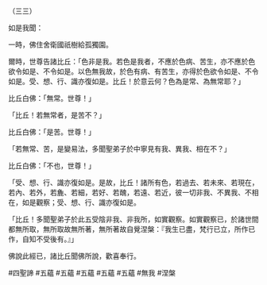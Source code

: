 （三三）

如是我聞：

一時，佛住舍衛國祇樹給孤獨園。

爾時，世尊告諸比丘：「色非是我。若色是我者，不應於色病、苦生，亦不應於色欲令如是、不令如是。以色無我故，於色有病、有苦生，亦得於色欲令如是、不令如是。受、想、行、識亦復如是。比丘！於意云何？色為是常、為無常耶？」

比丘白佛：「無常。世尊！」

「比丘！若無常者，是苦不？」

比丘白佛：「是苦。世尊！」

「若無常、苦，是變易法，多聞聖弟子於中寧見有我、異我、相在不？」

比丘白佛：「不也，世尊！」

「受、想、行、識亦復如是。是故，比丘！諸所有色，若過去、若未來、若現在，若內、若外，若麁、若細，若好、若醜，若遠、若近，彼一切非我、不異我、不相在，如是觀察；受、想、行、識亦復如是。

「比丘！多聞聖弟子於此五受陰非我、非我所，如實觀察。如實觀察已，於諸世間都無所取，無所取故無所著，無所著故自覺涅槃：『我生已盡，梵行已立，所作已作，自知不受後有。』」

佛說此經已，諸比丘聞佛所說，歡喜奉行。



#四聖諦
#五蘊
#五蘊
#五蘊
#五蘊
#五蘊
#無我
#涅槃
